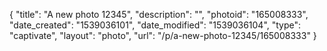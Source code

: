 {
    "title": "A new photo 12345",
    "description": "",
    "photoid": "165008333",
    "date_created": "1539036101",
    "date_modified": "1539036104",
    "type": "captivate",
    "layout": "photo",
    "url": "\/p\/a-new-photo-12345\/165008333"
}